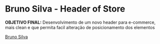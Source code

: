 # Bruno Silva - Header of Store

**OBJETIVO FINAL:** Desenvolvimento de um novo header para e-commerce, mais clean e que permita facil alteração de posicionamento dos elementos





[Bruno Silva](https://www.linkedin.com/in/bruno-silva0109/)